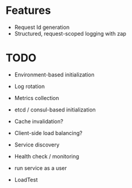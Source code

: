 # Features

- Request Id generation
- Structured, request-scoped logging with zap

# TODO

- Environment-based initialization
- Log rotation
- Metrics collection



- etcd / consul-based initialization
- Cache invalidation?
- Client-side load balancing?
- Service discovery
- Health check / monitoring
- run service as a user
- LoadTest
